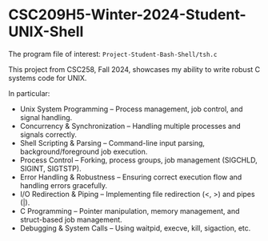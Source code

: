# CSC209H5-Winter-2024-Student-UNIX-Shell
The program file of interest: `Project-Student-Bash-Shell/tsh.c`

This project from CSC258, Fall 2024, showcases my ability to write robust C systems code for UNIX.

In particular:

* Unix System Programming – Process management, job control, and signal handling.
* Concurrency & Synchronization – Handling multiple processes and signals correctly.
* Shell Scripting & Parsing – Command-line input parsing, background/foreground job execution.
* Process Control – Forking, process groups, job management (SIGCHLD, SIGINT, SIGTSTP).
* Error Handling & Robustness – Ensuring correct execution flow and handling errors gracefully.
* I/O Redirection & Piping – Implementing file redirection (<, >) and pipes (|).
* C Programming – Pointer manipulation, memory management, and struct-based job management.
* Debugging & System Calls – Using waitpid, execve, kill, sigaction, etc.
